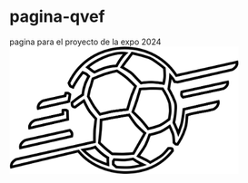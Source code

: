 # pagina-qvef
pagina para el proyecto de la expo 2024
<img src="img/logo_negro_QVEF.png" width="80%" text-aling="center" />
